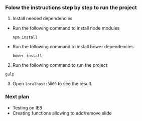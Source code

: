 ### Folow the instructions step by step to run the project

1. Install needed dependencies

  * Run the following command to install node modules

    ```npm install```

  * Run the following command to install bower dependencies

    ```bower install```


2. Run the following command to run the project

  ```gulp ```

3. Open ```localhost:3000``` to see the result.


### Next plan
* Testing on IE8
* Creating functions allowing to add/remove slide

